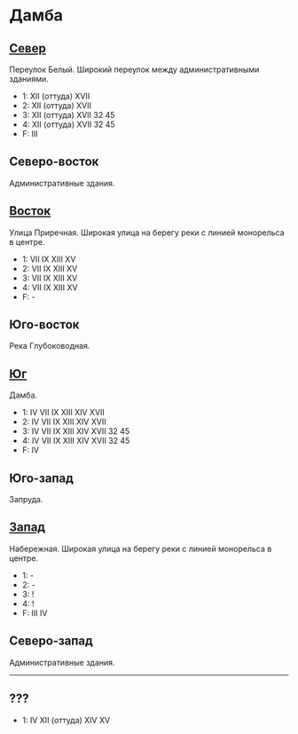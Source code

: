 # Дамба

## [Север](./500100.md)

Переулок Белый.
Широкий переулок между административными зданиями.

* 1:    XII (оттуда)    XVII
* 2:    XII (оттуда)    XVII
* 3:    XII (оттуда)    XVII    32      45
* 4:    XII (оттуда)    XVII    32      45
* F:    III

## Северо-восток

Административные здания.

## [Восток](./520110.md)

Улица Приречная.
Широкая улица на берегу реки с линией монорельса в центре.

* 1:    VII IX  XIII    XV
* 2:    VII IX  XIII    XV
* 3:    VII IX  XIII    XV
* 4:    VII IX  XIII    XV
* F:    -

## Юго-восток

Река Глубоководная.

## [Юг](./500120.md)

Дамба.

* 1:    IV  VII IX  XIII    XIV XVII
* 2:    IV  VII IX  XIII    XIV XVII
* 3:    IV  VII IX  XIII    XIV XVII    32  45
* 4:    IV  VII IX  XIII    XIV XVII    32  45
* F:    IV

## Юго-запад

Запруда.

## [Запад](./490110.md)

Набережная.
Широкая улица на берегу реки с линией монорельса в центре.

* 1:    -
* 2:    -
* 3:    !
* 4:    !
* F:    III IV

## Северо-запад

Административные здания.

----

## ???

* 1:    IV  XII (оттуда)    XIV XV
